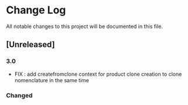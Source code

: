# Change Log
All notable changes to this project will be documented in this file.

## [Unreleased]


### 3.0
- FIX : add createfromclone context for product clone creation to clone nomenclature in the same time

### Changed
